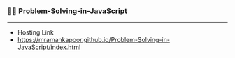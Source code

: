 ### :woman_technologist:  Problem-Solving-in-JavaScript
-----
- Hosting Link
- https://mramankapoor.github.io/Problem-Solving-in-JavaScript/index.html
